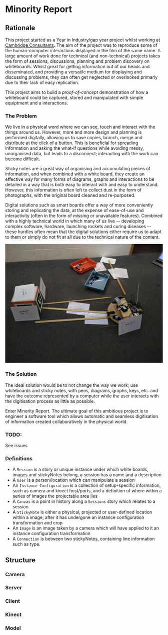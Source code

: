 # Minority Report

## Rationale

This project started as a Year in Industry/gap year project whilst working at [Cambridge Consultants](http://www.cambridgeconsultants.com/). The aim of the project was to reproduce some of the human-computer interactions displayed in the film of the same name. A large amount of work done for technical (and non-technical) projects takes the form of sessions, discussions, planning and problem discovery on whiteboards. Whilst great for getting information out of our heads and disseminated, and providing a versatile medium for displaying and discussing problems, they can often get neglected or overlooked primarly due to their lack of easy replication.

This project aims to build a *proof-of-concept* demonstration of how a whiteboard could be captured, stored and manipulated with simple equiptment and a interactions. 

### The Problem

We live in a physical word where we can see, touch and interact with the things around us. However, more and more design and planning is performed digitally, allowing us to save copies, branch, merge and distribute at the click of a button. This is beneficial for spreading information and asking the what-if questions while avoiding messy, unorganised data, but leads to a disconnect; interacting with the work can become difficult.

Sticky notes are a great way of organising and accumulating pieces of information, and when combined with a white board, they create an effective way for many forms of diagrams, graphs and interactions to be detailed in a way that is both easy to interact with and easy to understand. However, this information is often left to collect dust in the form of photographs, with the original board cleaned and re-purposed.

Digital solutions such as smart boards offer a way of more conveniently storing and replicating the data, at the expense of ease-of-use and interactivity (often in the form of missing or unavailable features). Combined with a highly technical world in which many of us live -- developing complex software, hardware, launching rockets and curing diseases -- these hurdles often mean that the digital solutions either require us to adapt to them or simply do not fit at all due to the technical nature of the content.

![Visualising the digital world](https://github.com/njdart/Minority-Report/raw/master/docs/res/understandingDigitalWorld.jpg)
 
### The Solution

The ideal solution would be to not change the way we work; use whiteboards and sticky notes, with pens, diagrams, graphs, keys, etc. and have the outcome represented by a computer while the user interacts with the digitisation process as little as possible.

Enter Minority Report. The ultimate goal of this ambitious project is to engineer a software tool which allows automatic and seamless digitisation of information created collaboratively in the physical world.

### TODO:

See issues
 
### Definitions

- A ```Session``` is a story or unique instance under which white boards, images and stickyNotes belong, a session has a name and a description
- A ```User``` is a person/location which can manipulate a session
- An ```Instance Configuration``` is a collection of setup-specific information, such as camera and kinect host/ports, and a definition of where within a series of images the projectable area lies
- A ```Canvas``` is a point in history along a ```Sessions``` story which relates to a session
- A ```StickyNote``` is either a physical, projected or user-defined location within a image, after it has undergone an instance configuration transformation and crop
- An ```Image``` is an image taken by a camera which will have applied to it an instance configuration transformation 
- A ```Connection``` is between two stickyNotes, containing line information such as type.
 
## Structure

### Camera

### Server

### Client

### Kinect

### Model

